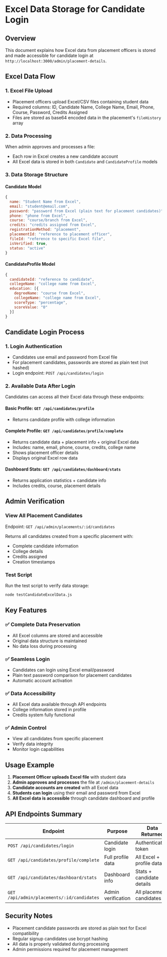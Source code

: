 # Excel Data Storage for Candidate Login

## Overview
This document explains how Excel data from placement officers is stored and made accessible for candidate login at `http://localhost:3000/admin/placement-details`.

## Excel Data Flow

### 1. Excel File Upload
- Placement officers upload Excel/CSV files containing student data
- Required columns: ID, Candidate Name, College Name, Email, Phone, Course, Password, Credits Assigned
- Files are stored as base64 encoded data in the placement's `fileHistory` array

### 2. Data Processing
When admin approves and processes a file:
- Each row in Excel creates a new candidate account
- All Excel data is stored in both `Candidate` and `CandidateProfile` models

### 3. Data Storage Structure

#### Candidate Model
```javascript
{
  name: "Student Name from Excel",
  email: "student@email.com",
  password: "password from Excel (plain text for placement candidates)",
  phone: "phone from Excel",
  course: "course/branch from Excel",
  credits: "credits assigned from Excel",
  registrationMethod: "placement",
  placementId: "reference to placement officer",
  fileId: "reference to specific Excel file",
  isVerified: true,
  status: "active"
}
```

#### CandidateProfile Model
```javascript
{
  candidateId: "reference to candidate",
  collegeName: "college name from Excel",
  education: [{
    degreeName: "course from Excel",
    collegeName: "college name from Excel",
    scoreType: "percentage",
    scoreValue: "0"
  }]
}
```

## Candidate Login Process

### 1. Login Authentication
- Candidates use email and password from Excel file
- For placement candidates, passwords are stored as plain text (not hashed)
- Login endpoint: `POST /api/candidates/login`

### 2. Available Data After Login
Candidates can access all their Excel data through these endpoints:

#### Basic Profile: `GET /api/candidates/profile`
- Returns candidate profile with college information

#### Complete Profile: `GET /api/candidates/profile/complete`
- Returns candidate data + placement info + original Excel data
- Includes: name, email, phone, course, credits, college name
- Shows placement officer details
- Displays original Excel row data

#### Dashboard Stats: `GET /api/candidates/dashboard/stats`
- Returns application statistics + candidate info
- Includes credits, course, placement details

## Admin Verification

### View All Placement Candidates
Endpoint: `GET /api/admin/placements/:id/candidates`

Returns all candidates created from a specific placement with:
- Complete candidate information
- College details
- Credits assigned
- Creation timestamps

### Test Script
Run the test script to verify data storage:
```bash
node testCandidateExcelData.js
```

## Key Features

### ✅ Complete Data Preservation
- All Excel columns are stored and accessible
- Original data structure is maintained
- No data loss during processing

### ✅ Seamless Login
- Candidates can login using Excel email/password
- Plain text password comparison for placement candidates
- Automatic account activation

### ✅ Data Accessibility
- All Excel data available through API endpoints
- College information stored in profile
- Credits system fully functional

### ✅ Admin Control
- View all candidates from specific placement
- Verify data integrity
- Monitor login capabilities

## Usage Example

1. **Placement Officer uploads Excel file** with student data
2. **Admin approves and processes** the file at `/admin/placement-details`
3. **Candidate accounts are created** with all Excel data
4. **Students can login** using their email and password from Excel
5. **All Excel data is accessible** through candidate dashboard and profile

## API Endpoints Summary

| Endpoint | Purpose | Data Returned |
|----------|---------|---------------|
| `POST /api/candidates/login` | Candidate login | Authentication token |
| `GET /api/candidates/profile/complete` | Full profile data | All Excel + profile data |
| `GET /api/candidates/dashboard/stats` | Dashboard info | Stats + candidate details |
| `GET /api/admin/placements/:id/candidates` | Admin verification | All placement candidates |

## Security Notes
- Placement candidate passwords are stored as plain text for Excel compatibility
- Regular signup candidates use bcrypt hashing
- All data is properly validated during processing
- Admin permissions required for placement management